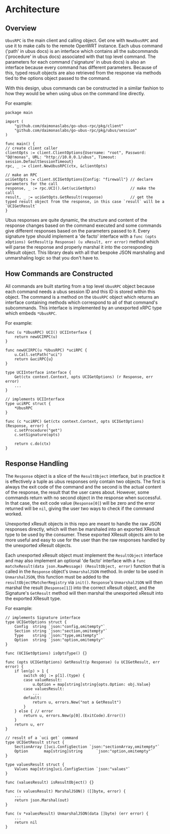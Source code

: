 # Architecture

## Overview
`UbusRPC` is the main client and calling object. Get one with `NewUbusRPC` and use it to make calls to
the remote OpenWRT instance. Each ubus command ('path' in ubus docs) is an interface which contains
all the subcommands ('procedure' in ubus docs) associated with that top level command. The parameters
for each command ('signature' in ubus docs) is also an interface because every command has different
parameters. Because of this, typed result objects are also retrieved from the response via methods tied to
the options object passed to the command.

With this design, ubus commands can be constructed in a similar fashion to how they would
be when using ubus on the command line directly.

For example:
```
package main

import (
	"github.com/daimonaslabs/go-ubus-rpc/pkg/client"
	"github.com/daimonaslabs/go-ubus-rpc/pkg/ubus/session"
)

func main() {
// create client caller
clientOpts := client.ClientOptions{Username: "root", Password: "D@!monas", URL: "http://10.0.0.1/ubus", Timeout: session.DefaultSessionTimeout}
rpc, _ := client.NewUbusRPC(ctx, &clientOpts)

// make an RPC
uciGetOpts := client.UCIGetOptions{Config: "firewall"} // declare parameters for the call
response, _ := rpc.UCI().Get(uciGetOpts)               // make the call
result, _ := uciGetOpts.GetResult(response)            // get the typed result object from the response, in this case `result` will be a `UCIGetResult`
}
```

Ubus responses are quite dynamic, the structure and content of the response changes based on the command 
executed and some commands give different responses based on the parameters passed to it. Every signature
type should implement a 'de facto' interface with a `func (opts xOptions) GetResult(p Response) (u xResult, err error)`
method which will parse the response and properly marshal it into the corresponding xResult object. This
library deals with all that bespoke JSON marshaling and unmarshaling logic so that you don't have to.

## How Commands are Constructed

All commands are built starting from a top level `UbusRPC` object because each command needs a ubus 
session ID and this ID is stored within this object. The command is a method on the `UbusRPC` object
which returns an interface containing methods which correspond to all of that command's subcommands.
This interface is implemented by an unexported xRPC type which embeds `*UbusRPC`. 

For example:
```
func (u *UbusRPC) UCI() UCIInterface {
	return newUCIRPC(u)
}

func newUCIRPC(u *UbusRPC) *uciRPC {
	u.Call.setPath("uci")
	return &uciRPC{u}
}

type UCIInterface interface {
	Get(ctx context.Context, opts UCIGetOptions) (r Response, err error)
    ...
}

// implements UCIInterface
type uciRPC struct {
	*UbusRPC
}

func (c *uciRPC) Get(ctx context.Context, opts UCIGetOptions) (Response, error) {
	c.setProcedure("get")
	c.setSignature(opts)

	return c.do(ctx)
}
```

## Response Handling

The `Response` object is a slice of the `ResultObject` interface, but in practice it is effectively a tuple
as ubus responses only contain two objects. The first is always the exit code of the command and the second
is the actual content of the response, the result that the user cares about. However, some commands return
with no second object in the response when successful. In that case, the exit code value (`Response[0]`) will
be zero and the error returned will be `nil`, giving the user two ways to check if the command worked.

Unexported xResult objects in this repo are meant to handle the raw JSON responses directly, which will
then be marshaled into an exported XResult type to be used by the consumer. These exported XResult objects
aim to be more useful and easy to use for the user than the raw responses handled by the unexported xResult
objects.

Each unexported xResult object must implement the `ResultObject` interface and may also implement an optional 
'de facto' interface with a `func matchxResult(data json.RawMessage) (ResultObject, error)` function that is
called in the `Response` object's `UnmarshalJSON` method. In order to be used in `UnmarshalJSON`, this function
must be added to the `resultObjectMatcherRegistry` via `init()`. `Response`'s `UnmarshalJSON` will then marshal
the result (`Response[1]`) into the correct xResult object, and the Signature's `GetResult` method will then
marshal the unexported xResult into the exported XResult type.

For example:
```
// implements Signature interface
type UCIGetOptions struct {
	Config  string `json:"config,omitempty"`
	Section string `json:"section,omitempty"`
	Type    string `json:"type,omitempty"`
	Option  string `json:"option,omitempty"`
}

func (UCIGetOptions) isOptsType() {}

func (opts UCIGetOptions) GetResult(p Response) (u UCIGetResult, err error) {
	if len(p) > 1 {
		switch obj := p[1].(type) {
		case valueResult:
			u.Option = map[string]string{opts.Option: obj.Value}
		case valuesResult:
			...
		default:
			return u, errors.New("not a GetResult")
		}
	} else { // error
		return u, errors.New(p[0].(ExitCode).Error())
	}
	return u, err
}

// result of a `uci get` command
type UCIGetResult struct {
	SectionArray []uci.ConfigSection `json:"sectionArray,omitempty"`
	Option       map[string]string      `json:"option,omitempty"`
}

type valuesResult struct {
	Values map[string]uci.ConfigSection `json:"values"`
}

func (valuesResult) isResultObject() {}

func (v valuesResult) MarshalJSON() ([]byte, error) {
	...
	return json.Marshal(out)
}

func (v *valuesResult) UnmarshalJSON(data []byte) (err error) {
	...
	return nil
}
```